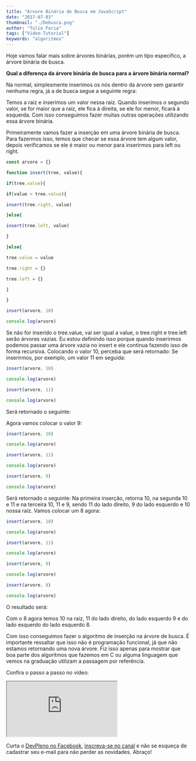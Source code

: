 ```yaml
---
title: "Árvore Binária de Busca em JavaScript"
date: "2017-07-03"
thumbnail: "./Debusca.png"
author: "Tulio Faria"
tags: ["Video-Tutorial"]
keywords: "algoritmos"
---
```


Hoje vamos falar mais sobre árvores binárias, porém um tipo específico, a árvore binária de busca.

 **Qual a diferença da árvore binária de busca para a árvore binária normal?**
 
Na normal, simplesmente inserimos os nós dentro da árvore sem garantir nenhuma regra, já a de busca segue a seguinte regra:

Temos a raiz e inserimos um valor nessa raiz. Quando inserimos o segundo valor, se for maior que a raiz, ele fica à direita, se ele for menor, ficará à esquerda. Com isso conseguimos fazer muitas outras operações utilizando essa árvore binária.

Primeiramente vamos fazer a inserção em uma árvore binária de busca. Para fazermos isso, temos que checar se essa árvore tem algum valor, depois verificamos se ele é maior ou menor para inserirmos para left ou right.

```jsx {numberLines: true}
const arvore = {}

function insert(tree, value){

if(tree.value){

if(value > tree.value){

insert(tree.right, value)

}else{

insert(tree.left, value)

}

}else{

tree.value = value

tree.right = {}

tree.left = {}

}

}

insert(arvore, 10)

console.log(arvore)
```

Se não for inserido o tree.value, vai ser igual a value, o tree.right e tree.left serão árvores vazias. Eu estou definindo isso porque quando inserirmos podemos passar uma árvore vazia no insert e ele continua fazendo isso de forma recursiva. Colocando o valor 10, perceba que será retornado: Se inserirmos, por exemplo, um valor 11 em seguida:

```jsx {numberLines: true}
insert(arvore, 10)

console.log(arvore)

insert(arvore, 11)

console.log(arvore)
```


Será retornado o seguinte:

Agora vamos colocar o valor 9:


```jsx {numberLines: true}
insert(arvore, 10)

console.log(arvore)

insert(arvore, 11)

console.log(arvore)

insert(arvore, 9)

console.log(arvore)
```

Será retornado o seguinte: Na primeira inserção, retorna 10, na segunda 10 e 11 e na terceira 10, 11 e 9, sendo 11 do lado direito, 9 do lado esquerdo e 10 nossa raiz. Vamos colocar um 8 agora:

```jsx {numberLines: true}
insert(arvore, 10)

console.log(arvore)

insert(arvore, 11)

console.log(arvore)

insert(arvore, 9)

console.log(arvore)

insert(arvore, 8)

console.log(arvore)
```

O resultado será:

Com o 8 agora temos 10 na raiz, 11 do lado direito, do lado esquerdo 9 e do lado esquerdo do lado esquerdo 8.

Com isso conseguimos fazer o algoritmo de inserção na árvore de busca. É importante ressaltar que isso não é programação funcional, já que não estamos retornando uma nova árvore. Fiz isso apenas para mostrar que boa parte dos algoritmos que fazemos em C ou alguma linguagem que vemos na graduação utilizam a passagem por referência.

Confira o passo a passo no vídeo: 

<div class="embed-responsive embed-responsive-16by9">
 <iframe class="embed-responsive-item" src="https://www.youtube.com/embed/ewb1WUuTgRU" allowfullscreen></iframe> 
 </div>

Curta o [DevPleno no Facebook](https://www.facebook.com/devpleno), [inscreva-se no canal](https://www.youtube.com/devplenocom) e não se esqueça de cadastrar seu e-mail para não perder as novidades. Abraço!